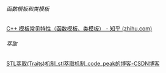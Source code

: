 ###### 函数模板和类模板

[C++ 模板常见特性（函数模板、类模板） - 知乎 (zhihu.com)](https://zhuanlan.zhihu.com/p/101898043)







###### 萃取

[STL萃取(Traits)机制_stl萃取机制_code_peak的博客-CSDN博客](https://blog.csdn.net/code_peak/article/details/119306532)